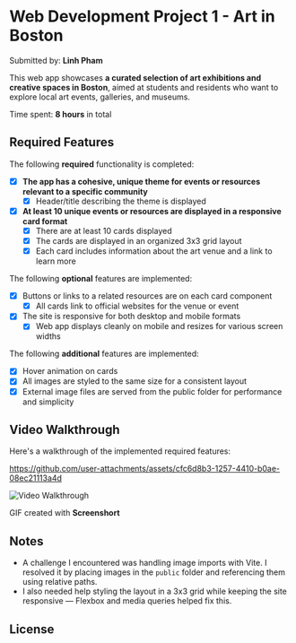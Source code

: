 # Web Development Project 1 - Art in Boston

Submitted by: **Linh Pham**

This web app showcases **a curated selection of art exhibitions and creative spaces in Boston**, aimed at students and residents who want to explore local art events, galleries, and museums.

Time spent: **8 hours** in total

## Required Features

The following **required** functionality is completed:

- [x] **The app has a cohesive, unique theme for events or resources relevant to a specific community**
  - [x] Header/title describing the theme is displayed
- [x] **At least 10 unique events or resources are displayed in a responsive card format**
  - [x] There are at least 10 cards displayed 
  - [x] The cards are displayed in an organized 3x3 grid layout
  - [x] Each card includes information about the art venue and a link to learn more

The following **optional** features are implemented:

- [x] Buttons or links to a related resources are on each card component
  - [x] All cards link to official websites for the venue or event
- [x] The site is responsive for both desktop and mobile formats
  - [x] Web app displays cleanly on mobile and resizes for various screen widths

The following **additional** features are implemented:

- [x] Hover animation on cards
- [x] All images are styled to the same size for a consistent layout
- [x] External image files are served from the public folder for performance and simplicity

## Video Walkthrough

Here's a walkthrough of the implemented required features:


https://github.com/user-attachments/assets/cfc6d8b3-1257-4410-b0ae-08ec21113a4d


<img src='https://i.imgur.com/your-final-gif.gif' title='Video Walkthrough' alt='Video Walkthrough' />

GIF created with **Screenshort**

## Notes

- A challenge I encountered was handling image imports with Vite. I resolved it by placing images in the `public` folder and referencing them using relative paths.
- I also needed help styling the layout in a 3x3 grid while keeping the site responsive — Flexbox and media queries helped fix this.

## License

